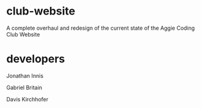 # club-website
A complete overhaul and redesign of the current state of the Aggie Coding Club Website

# developers
Jonathan Innis

Gabriel Britain

Davis Kirchhofer
